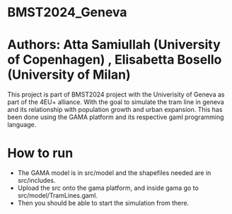 # BMST2024_Geneva
# Authors: Atta Samiullah (University of Copenhagen) , Elisabetta Bosello (University of Milan)
This project is part of BMST2024 project with the Univerisity of Geneva as part of the 4EU+ alliance. With the goal to simulate the tram line in geneva and its relationship with population growth and urban expansion. This has been done using the GAMA platform and its respective gaml programming language.

# How to run
- The GAMA model is in src/model and the shapefiles needed are in src/includes.
- Upload the src onto the gama platform, and inside gama go to src/model/TramLines.gaml.
- Then you should be able to start the simulation from there.

